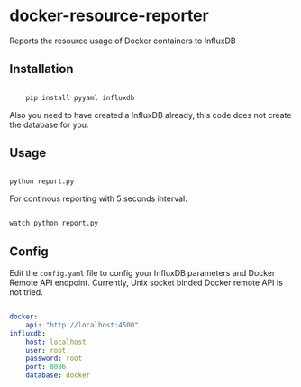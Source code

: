 docker-resource-reporter
========================

Reports the resource usage of Docker containers to InfluxDB

## Installation

```sh

	pip install pyyaml influxdb

```

Also you need to have created a InfluxDB already, this code does not create the database for you.

## Usage

```sh

python report.py 

```

For continous reporting with 5 seconds interval:

```sh

watch python report.py

```

## Config

Edit the `config.yaml` file to config your InfluxDB parameters and Docker Remote API endpoint. Currently, Unix socket binded Docker remote API is not tried.

```yaml

docker:
    api: "http://localhost:4500"
influxdb:
    host: localhost
    user: root
    password: root
    port: 8086
    database: docker

```
